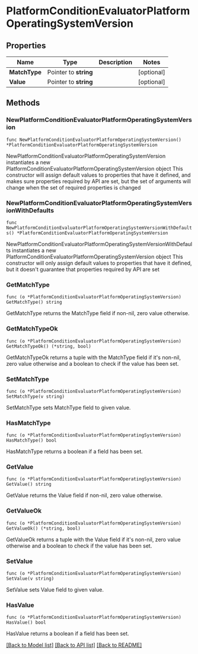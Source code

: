 # PlatformConditionEvaluatorPlatformOperatingSystemVersion

## Properties

Name | Type | Description | Notes
------------ | ------------- | ------------- | -------------
**MatchType** | Pointer to **string** |  | [optional] 
**Value** | Pointer to **string** |  | [optional] 

## Methods

### NewPlatformConditionEvaluatorPlatformOperatingSystemVersion

`func NewPlatformConditionEvaluatorPlatformOperatingSystemVersion() *PlatformConditionEvaluatorPlatformOperatingSystemVersion`

NewPlatformConditionEvaluatorPlatformOperatingSystemVersion instantiates a new PlatformConditionEvaluatorPlatformOperatingSystemVersion object
This constructor will assign default values to properties that have it defined,
and makes sure properties required by API are set, but the set of arguments
will change when the set of required properties is changed

### NewPlatformConditionEvaluatorPlatformOperatingSystemVersionWithDefaults

`func NewPlatformConditionEvaluatorPlatformOperatingSystemVersionWithDefaults() *PlatformConditionEvaluatorPlatformOperatingSystemVersion`

NewPlatformConditionEvaluatorPlatformOperatingSystemVersionWithDefaults instantiates a new PlatformConditionEvaluatorPlatformOperatingSystemVersion object
This constructor will only assign default values to properties that have it defined,
but it doesn't guarantee that properties required by API are set

### GetMatchType

`func (o *PlatformConditionEvaluatorPlatformOperatingSystemVersion) GetMatchType() string`

GetMatchType returns the MatchType field if non-nil, zero value otherwise.

### GetMatchTypeOk

`func (o *PlatformConditionEvaluatorPlatformOperatingSystemVersion) GetMatchTypeOk() (*string, bool)`

GetMatchTypeOk returns a tuple with the MatchType field if it's non-nil, zero value otherwise
and a boolean to check if the value has been set.

### SetMatchType

`func (o *PlatformConditionEvaluatorPlatformOperatingSystemVersion) SetMatchType(v string)`

SetMatchType sets MatchType field to given value.

### HasMatchType

`func (o *PlatformConditionEvaluatorPlatformOperatingSystemVersion) HasMatchType() bool`

HasMatchType returns a boolean if a field has been set.

### GetValue

`func (o *PlatformConditionEvaluatorPlatformOperatingSystemVersion) GetValue() string`

GetValue returns the Value field if non-nil, zero value otherwise.

### GetValueOk

`func (o *PlatformConditionEvaluatorPlatformOperatingSystemVersion) GetValueOk() (*string, bool)`

GetValueOk returns a tuple with the Value field if it's non-nil, zero value otherwise
and a boolean to check if the value has been set.

### SetValue

`func (o *PlatformConditionEvaluatorPlatformOperatingSystemVersion) SetValue(v string)`

SetValue sets Value field to given value.

### HasValue

`func (o *PlatformConditionEvaluatorPlatformOperatingSystemVersion) HasValue() bool`

HasValue returns a boolean if a field has been set.


[[Back to Model list]](../README.md#documentation-for-models) [[Back to API list]](../README.md#documentation-for-api-endpoints) [[Back to README]](../README.md)


